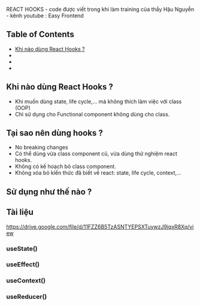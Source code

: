 REACT HOOKS - code được viết trong khi làm training của thầy Hậu Nguyễn - kênh youtube : Easy Frontend<br>

## Table of Contents
- [Khi  nào dùng React Hooks ?](#khi-nào-dùng-react-hooks-?)
- [](#)
- [](#)
- [](#)


## Khi  nào dùng React Hooks ?
- Khi muốn dùng state, life cycle,... mà không thích làm việc với class (OOP)
- Chỉ sử dụng cho Functional component không dùng cho class.
## Tại sao nên dùng hooks ?
- No breaking changes
- Có thể dùng vừa class component cũ, vừa dùng thử nghiệm react hooks.
- Không có kế hoạch bỏ class component.
- Không xóa bỏ kiến thức đã  biết về react: state, life cycle, context,...
## Sử dụng như thế nào ?

## Tài liệu
https://drive.google.com/file/d/11FZZ6B5TzASNTYEPSXTuywzJ9jqxR8Xq/view

### useState()
### useEffect()
### useContext()
### useReducer()
